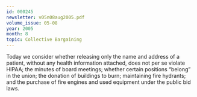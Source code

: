 ```yaml
---
id: 000245
newsletter: v05n08aug2005.pdf
volume_issue: 05-08
year: 2005
month: 8
topic: Collective Bargaining
---
```


Today we consider whether releasing only the name and address of a patient, without
any health information attached, does not per se violate HIPAA; the minutes of board meetings; whether certain positions “belong” in the union; the donation of buildings to burn; maintaining fire hydrants; and the purchase of fire engines and used equipment under the public bid laws.